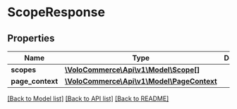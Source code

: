 # ScopeResponse

## Properties
Name | Type | Description | Notes
------------ | ------------- | ------------- | -------------
**scopes** | [**\VoloCommerce\Api\v1\Model\Scope[]**](Scope.md) |  | [optional] 
**page_context** | [**\VoloCommerce\Api\v1\Model\PageContext**](PageContext.md) |  | [optional] 

[[Back to Model list]](../README.md#documentation-for-models) [[Back to API list]](../README.md#documentation-for-api-endpoints) [[Back to README]](../README.md)



